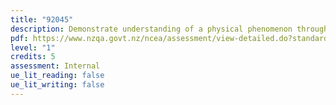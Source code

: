 ```yaml
---
title: "92045"
description: Demonstrate understanding of a physical phenomenon through investigation
pdf: https://www.nzqa.govt.nz/ncea/assessment/view-detailed.do?standardNumber=92045
level: "1"
credits: 5
assessment: Internal
ue_lit_reading: false
ue_lit_writing: false
---
```

